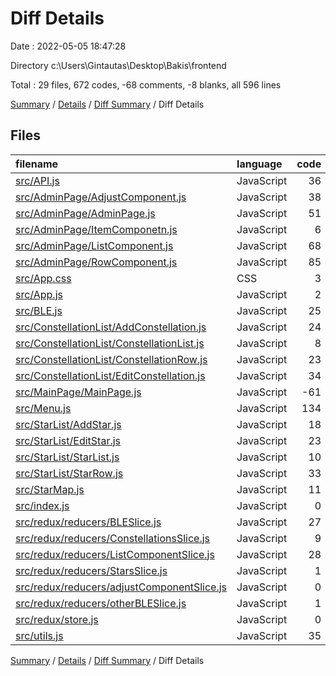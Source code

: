 # Diff Details

Date : 2022-05-05 18:47:28

Directory c:\Users\Gintautas\Desktop\Bakis\frontend

Total : 29 files,  672 codes, -68 comments, -8 blanks, all 596 lines

[Summary](results.md) / [Details](details.md) / [Diff Summary](diff.md) / Diff Details

## Files
| filename | language | code | comment | blank | total |
| :--- | :--- | ---: | ---: | ---: | ---: |
| [src/API.js](/src/API.js) | JavaScript | 36 | 0 | 1 | 37 |
| [src/AdminPage/AdjustComponent.js](/src/AdminPage/AdjustComponent.js) | JavaScript | 38 | 0 | 1 | 39 |
| [src/AdminPage/AdminPage.js](/src/AdminPage/AdminPage.js) | JavaScript | 51 | 0 | -1 | 50 |
| [src/AdminPage/ItemComponetn.js](/src/AdminPage/ItemComponetn.js) | JavaScript | 6 | 0 | 1 | 7 |
| [src/AdminPage/ListComponent.js](/src/AdminPage/ListComponent.js) | JavaScript | 68 | 0 | 1 | 69 |
| [src/AdminPage/RowComponent.js](/src/AdminPage/RowComponent.js) | JavaScript | 85 | 0 | 0 | 85 |
| [src/App.css](/src/App.css) | CSS | 3 | 0 | 1 | 4 |
| [src/App.js](/src/App.js) | JavaScript | 2 | 0 | 1 | 3 |
| [src/BLE.js](/src/BLE.js) | JavaScript | 25 | 0 | 0 | 25 |
| [src/ConstellationList/AddConstellation.js](/src/ConstellationList/AddConstellation.js) | JavaScript | 24 | 0 | 0 | 24 |
| [src/ConstellationList/ConstellationList.js](/src/ConstellationList/ConstellationList.js) | JavaScript | 8 | -2 | 0 | 6 |
| [src/ConstellationList/ConstellationRow.js](/src/ConstellationList/ConstellationRow.js) | JavaScript | 23 | 0 | 0 | 23 |
| [src/ConstellationList/EditConstellation.js](/src/ConstellationList/EditConstellation.js) | JavaScript | 34 | 0 | 0 | 34 |
| [src/MainPage/MainPage.js](/src/MainPage/MainPage.js) | JavaScript | -61 | -44 | -35 | -140 |
| [src/Menu.js](/src/Menu.js) | JavaScript | 134 | -23 | 8 | 119 |
| [src/StarList/AddStar.js](/src/StarList/AddStar.js) | JavaScript | 18 | 0 | 0 | 18 |
| [src/StarList/EditStar.js](/src/StarList/EditStar.js) | JavaScript | 23 | 0 | 0 | 23 |
| [src/StarList/StarList.js](/src/StarList/StarList.js) | JavaScript | 10 | 0 | 0 | 10 |
| [src/StarList/StarRow.js](/src/StarList/StarRow.js) | JavaScript | 33 | 0 | 0 | 33 |
| [src/StarMap.js](/src/StarMap.js) | JavaScript | 11 | 1 | 1 | 13 |
| [src/index.js](/src/index.js) | JavaScript | 0 | 0 | 1 | 1 |
| [src/redux/reducers/BLESlice.js](/src/redux/reducers/BLESlice.js) | JavaScript | 27 | 0 | 6 | 33 |
| [src/redux/reducers/ConstellationsSlice.js](/src/redux/reducers/ConstellationsSlice.js) | JavaScript | 9 | 0 | 1 | 10 |
| [src/redux/reducers/ListComponentSlice.js](/src/redux/reducers/ListComponentSlice.js) | JavaScript | 28 | 0 | 1 | 29 |
| [src/redux/reducers/StarsSlice.js](/src/redux/reducers/StarsSlice.js) | JavaScript | 1 | 0 | 1 | 2 |
| [src/redux/reducers/adjustComponentSlice.js](/src/redux/reducers/adjustComponentSlice.js) | JavaScript | 0 | 0 | 1 | 1 |
| [src/redux/reducers/otherBLESlice.js](/src/redux/reducers/otherBLESlice.js) | JavaScript | 1 | 0 | 1 | 2 |
| [src/redux/store.js](/src/redux/store.js) | JavaScript | 0 | 0 | 1 | 1 |
| [src/utils.js](/src/utils.js) | JavaScript | 35 | 0 | 0 | 35 |

[Summary](results.md) / [Details](details.md) / [Diff Summary](diff.md) / Diff Details